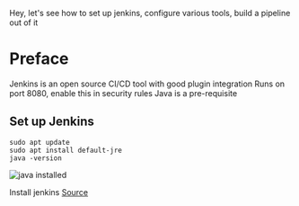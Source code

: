 Hey, let's see how to set up jenkins, configure various tools, build a pipeline out of it

# Preface
Jenkins is an open source CI/CD tool with good plugin integration
Runs on port 8080, enable this in security rules
Java is a pre-requisite

## Set up Jenkins
```
sudo apt update
sudo apt install default-jre
java -version
```
![java installed](https://github.com/guycalledavinash/jenkins-file/assets/90386560/b82f38ba-7d15-4ac6-86df-915a453cf7a9)

Install jenkins [Source](https://www.jenkins.io/doc/book/installing/linux/)





